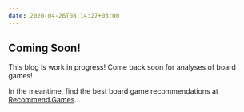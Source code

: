 ```yaml
---
date: 2020-04-26T08:14:27+03:00
---
```


## Coming Soon!

This blog is work in progress! Come back soon for analyses of board games!

In the meantime, find the best board game recommendations at
[Recommend.Games](https://recommend.games/#/)...
